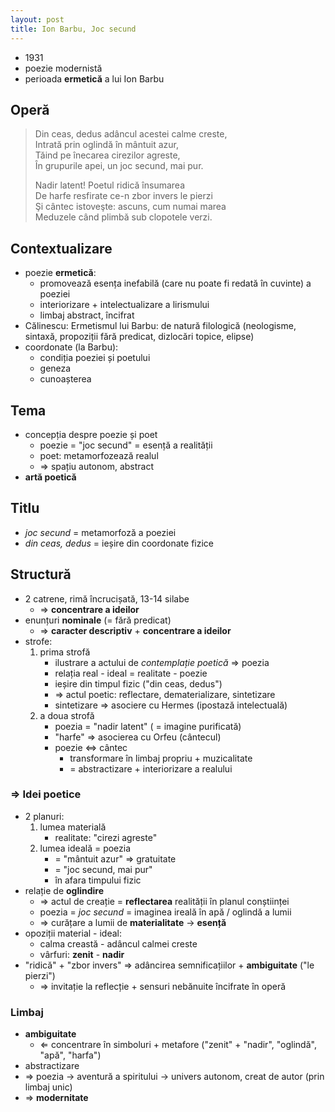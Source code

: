 ```yaml
---
layout: post
title: Ion Barbu, Joc secund
---
```


* 1931
* poezie modernistă
* perioada **ermetică** a lui Ion Barbu

## Operă

> Din ceas, dedus adâncul acestei calme creste,  
> Intrată prin oglindă în mântuit azur,  
> Tăind pe înecarea cirezilor agreste,  
> În grupurile apei, un joc secund, mai pur.  
>
> Nadir latent! Poetul ridică însumarea  
> De harfe resfirate ce-n zbor invers le pierzi  
> Şi cântec istoveşte: ascuns, cum numai marea  
> Meduzele când plimbă sub clopotele verzi.  

## Contextualizare

* poezie **ermetică**:
	* promovează esența inefabilă (care nu poate fi redată în cuvinte) a poeziei
	* interiorizare + intelectualizare a lirismului
	* limbaj abstract, încifrat
* Călinescu: Ermetismul lui Barbu: de natură filologică (neologisme, sintaxă, propoziții fără predicat, dizlocări topice, elipse)
* coordonate (la Barbu):
	* condiția poeziei și poetului
	* geneza
	* cunoașterea

## Tema

* concepția despre poezie și poet
	* poezie = "joc secund" = esență a realității
	* poet: metamorfozează realul
	* ⇒ spațiu autonom, abstract
* **artă poetică**

## Titlu

* *joc secund* = metamorfoză a poeziei
* *din ceas, dedus* = ieșire din coordonate fizice

## Structură

* 2 catrene, rimă încrucișată, 13-14 silabe
	* ⇒ **concentrare a ideilor**
* enunțuri **nominale** (= fără predicat)
	* ⇒ **caracter descriptiv** + **concentrare a ideilor**
* strofe:
	1. prima strofă
		* ilustrare a actului de *contemplație poetică* ⇒ poezia
		* relația real - ideal = realitate - poezie
		* ieșire din timpul fizic ("din ceas, dedus")
		* ⇒ actul poetic: reflectare, dematerializare, sintetizare
		* sintetizare ⇒ asociere cu Hermes (ipostază intelectuală)
	2. a doua strofă
		* poezia = "nadir latent" ( = imagine purificată)
		* "harfe" ⇒ asocierea cu Orfeu (cântecul)
		* poezie ⇔ cântec
			* transformare în limbaj propriu + muzicalitate
			* = abstractizare + interiorizare a realului

### ⇒ Idei poetice

* 2 planuri:
	1. lumea materială
		* realitate: "cirezi agreste"
	2. lumea ideală = poezia
		* = "mântuit azur" ⇒ gratuitate
		* = "joc secund, mai pur"
		* în afara timpului fizic
* relație de **oglindire**
	* ⇒ actul de creație = **reflectarea** realității în planul conștiinței
	* poezia = *joc secund* = imaginea ireală în apă / oglindă a lumii
	* ⇒ curățare a lumii de **materialitate** → **esență**
* opoziții material - ideal:
	* calma creastă - adâncul calmei creste
	* vârfuri: **zenit** - **nadir**
* "ridică" + "zbor invers" ⇒ adâncirea semnificațiilor + **ambiguitate** ("le pierzi")
	* ⇒ invitație la reflecție + sensuri nebănuite încifrate în operă

### Limbaj

* **ambiguitate**
	* ⇐ concentrare în simboluri + metafore ("zenit" + "nadir", "oglindă", "apă", "harfa")
* abstractizare
* ⇒ poezia → aventură a spiritului → univers autonom, creat de autor (prin limbaj unic)
* ⇒ **modernitate**
